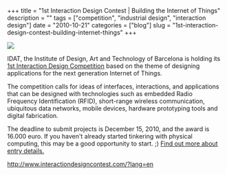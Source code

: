 +++
title = "1st Interaction Design Contest | Building the Internet of Things"
description = ""
tags = ["competition", "industrial design", "interaction design"]
date = "2010-10-21"
categories = ["blog"]
slug = "1st-interaction-design-contest-building-internet-things"
+++



  <div class="notebook-screenshot"><a href="http://www.interactiondesigncontest.com/?lang=en"><img src="//konigi.com/media/bluga/wt4cc03de25ea18_large.jpg"/></a></div><p>IDAT, the Institute of Design, Art and Technology of Barcelona is holding its <a href="http://www.interactiondesigncontest.com/?lang=en">1st Interaction Design Competition</a> based on the theme of designing applications for the next generation Internet of Things.</p>

<p>The competition calls for ideas of interfaces, interactions, and applications that can be designed with technologies such as embedded Radio Frequency Identification (RFID), short-range wireless communication, ubiquitous data networks, mobile devices, hardware prototyping tools and digital fabrication.</p>

<p>The deadline to submit projects is December 15, 2010, and the award is 16.000 euro. If you haven't already started tinkering with physical computing, this may be a good opportunity to start. ;) <a href="http://www.interactiondesigncontest.com/?lang=en">Find out more about entry details.</a></p>

    
  <a href="http://www.interactiondesigncontest.com/?lang=en">http://www.interactiondesigncontest.com/?lang=en</a>
